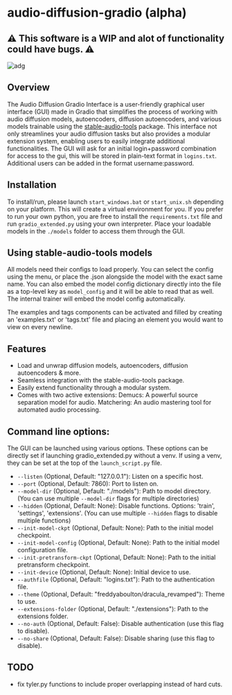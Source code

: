 # audio-diffusion-gradio (alpha)

## ⚠️ This software is a WIP and alot of functionality could have bugs. ⚠️

![adg](https://www.dropbox.com/scl/fi/6l0j8nsbitbagbzcetd6v/audio-diffusion-gradio.png?rlkey=6zzx3mjxq4gemj1dgbjkvjsdw&raw=1)

## Overview
 The Audio Diffusion Gradio Interface is a user-friendly graphical user interface (GUI) made in Gradio that simplifies the process of working with audio diffusion models, autoencoders, diffusion autoencoders, and  various models trainable using the [stable-audio-tools](https://github.com/Stability-AI/stable-audio-tools) package. This interface not only streamlines your audio diffusion tasks but also provides a modular extension system, enabling users to easily integrate additional functionalities. The GUI will ask for an initial login+password combination for access to the gui, this will be stored in plain-text format in ```logins.txt```. Additional users can be added in the format username:password.

## Installation
To install/run, please launch ```start_windows.bat``` or ```start_unix.sh``` depending on your platform. This will create a virtual environment for you. If you prefer to run your own python, you are free to install the ```requirements.txt``` file and run ```gradio_extended.py``` using your own interpreter.
 Place your loadable models in the ```./models``` folder to access them through the GUI. 

## Using stable-audio-tools models
 All models need their configs to load properly. You can select the config using the menu, or place the .json alongside the model with the exact same name. You can also embed the model config dictionary directly into the file as a top-level key as ```model_config``` and it will be able to read that as well. The internal trainer will embed the model config automatically.

 The examples and tags components can be activated and filled by creating an 'examples.txt' or 'tags.txt' file and placing an element you would want to view on every newline.

## Features
- Load and unwrap diffusion models, autoencoders, diffusion autoencoders & more.
- Seamless integration with the stable-audio-tools package.
- Easily extend functionality through a modular system.
- Comes with two active extensions:
    Demucs: A powerful source separation model for audio.
    Matchering: An audio mastering tool for automated audio processing.

## Command line options:
 The GUI can be launched using various options. These options can be directly set if launching gradio_extended.py without a venv. If using a venv, they can be set at the top of the ```launch_script.py``` file.
- `--listen` (Optional, Default: "127.0.0.1"): Listen on a specific host.
- `--port` (Optional, Default: 7860): Port to listen on.
- `--model-dir` (Optional, Default: "./models"): Path to model directory. (You can use multiple `--model-dir` flags for multiple directories)
- `--hidden` (Optional, Default: None): Disable functions. Options: 'train', 'settings', 'extensions'. (You can use multiple `--hidden` flags to disable multiple functions)
- `--init-model-ckpt` (Optional, Default: None): Path to the initial model checkpoint.
- `--init-model-config` (Optional, Default: None): Path to the initial model configuration file.
- `--init-pretransform-ckpt` (Optional, Default: None): Path to the initial pretransform checkpoint.
- `--init-device` (Optional, Default: None): Initial device to use.
- `--authfile` (Optional, Default: "logins.txt"): Path to the authentication file.
- `--theme` (Optional, Default: "freddyaboulton/dracula_revamped"): Theme to use.
- `--extensions-folder` (Optional, Default: "./extensions"): Path to the extensions folder.
- `--no-auth` (Optional, Default: False): Disable authentication (use this flag to disable).
- `--no-share` (Optional, Default: False): Disable sharing (use this flag to disable).

## TODO
- fix tyler.py functions to include proper overlapping instead of hard cuts.
